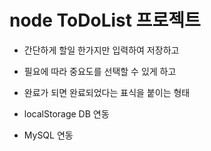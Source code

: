 # node ToDoList 프로젝트

- 간단하게 할일 한가지만 입력하여 저장하고
- 필요에 따라 중요도를 선택할 수 있게 하고
- 완료가 되면 완료되었다는 표식을 붙이는 형태

- localStorage DB 연동
- MySQL 연동
